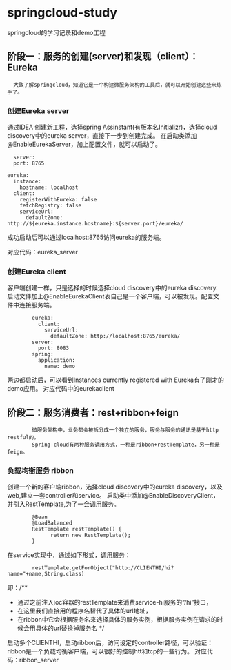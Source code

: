 # springcloud-study
springcloud的学习记录和demo工程

## 阶段一：服务的创建(server)和发现（client）：Eureka
      大致了解springcloud，知道它是一个构建微服务架构的工具后，就可以开始创建这些来练手了。
      
### 创建Eureka server

通过IDEA 创建新工程，选择spring Assinstant(有版本名Initializr)，选择cloud discovery中的eureka server，直接下一步到创建完成。
在启动类添加@EnableEurekaServer，加上配置文件，就可以启动了。

      server:
      port: 8765

    eureka:
      instance:
        hostname: localhost
      client:
        registerWithEureka: false
        fetchRegistry: false
        serviceUrl:
          defaultZone: http://${eureka.instance.hostname}:${server.port}/eureka/

成功启动后可以通过localhost:8765访问eureka的服务端。

对应代码：eureka_server

### 创建Eureka client
客户端创建一样，只是选择的时候选择cloud discovery中的eureka discovery.
启动文件加上@EnableEurekaClient表自己是一个客户端，可以被发现。配置文件中连接服务端。

            eureka:
              client:
                serviceUrl:
                  defaultZone: http://localhost:8765/eureka/
            server:
              port: 8083
            spring:
              application:
                name: demo

两边都启动后，可以看到Instances currently registered with Eureka有了刚才的demo应用。
对应代码中的eurekaclient


## 阶段二：服务消费者：rest+ribbon+feign

            微服务架构中，业务都会被拆分成一个独立的服务，服务与服务的通讯是基于http restful的。
            Spring cloud有两种服务调用方式，一种是ribbon+restTemplate，另一种是feign。

### 负载均衡服务 ribbon
创建一个新的客户端ribbon，选择cloud discovery中的eureka discovery，以及web,建立一套controller和service。
启动类中添加@EnableDiscoveryClient，并引入RestTemplate,为了一会调用服务。

            @Bean
            @LoadBalanced
            RestTemplate restTemplate() {
                  return new RestTemplate();
            }

在service实现中，通过如下形式，调用服务：

            restTemplate.getForObject("http://CLIENTHI/hi?name="+name,String.class)
即：/**
   * 通过之前注入ioc容器的restTemplate来消费service-hi服务的“/hi”接口，
   * 在这里我们直接用的程序名替代了具体的url地址，
   * 在ribbon中它会根据服务名来选择具体的服务实例，根据服务实例在请求的时候会用具体的url替换掉服务名
   */

启动多个CLIENTHI，启动ribbon后，访问设定的controller路径，可以验证：ribbon是一个负载均衡客户端，可以很好的控制htt和tcp的一些行为。
对应代码：ribbon_server

